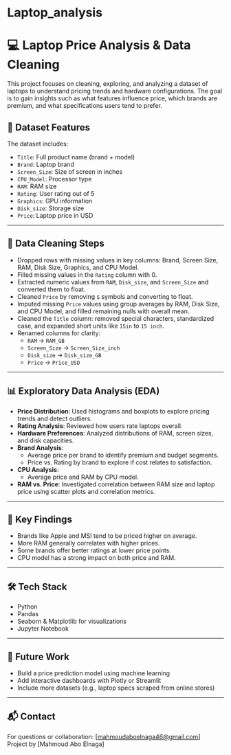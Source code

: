 # Laptop_analysis
# 💻 Laptop Price Analysis & Data Cleaning

This project focuses on cleaning, exploring, and analyzing a dataset of laptops to understand pricing trends and hardware configurations. The goal is to gain insights such as what features influence price, which brands are premium, and what specifications users tend to prefer.

## 📁 Dataset Features

The dataset includes:

- `Title`: Full product name (brand + model)
- `Brand`: Laptop brand
- `Screen_Size`: Size of screen in inches
- `CPU_Model`: Processor type
- `RAM`: RAM size
- `Rating`: User rating out of 5
- `Graphics`: GPU information
- `Disk_size`: Storage size
- `Price`: Laptop price in USD

---

## 🧹 Data Cleaning Steps

- Dropped rows with missing values in key columns: Brand, Screen Size, RAM, Disk Size, Graphics, and CPU Model.
- Filled missing values in the `Rating` column with 0.
- Extracted numeric values from `RAM`, `Disk_size`, and `Screen_Size` and converted them to float.
- Cleaned `Price` by removing `$` symbols and converting to float.
- Imputed missing `Price` values using group averages by RAM, Disk Size, and CPU Model, and filled remaining nulls with overall mean.
- Cleaned the `Title` column: removed special characters, standardized case, and expanded short units like `15in` to `15 inch`.
- Renamed columns for clarity:  
  - `RAM` → `RAM_GB`  
  - `Screen_Size` → `Screen_Size_inch`  
  - `Disk_size` → `Disk_size_GB`  
  - `Price` → `Price_USD`

---

## 📊 Exploratory Data Analysis (EDA)

- **Price Distribution**: Used histograms and boxplots to explore pricing trends and detect outliers.
- **Rating Analysis**: Reviewed how users rate laptops overall.
- **Hardware Preferences**: Analyzed distributions of RAM, screen sizes, and disk capacities.
- **Brand Analysis**:
  - Average price per brand to identify premium and budget segments.
  - Price vs. Rating by brand to explore if cost relates to satisfaction.
- **CPU Analysis**:
  - Average price and RAM by CPU model.
- **RAM vs. Price**: Investigated correlation between RAM size and laptop price using scatter plots and correlation metrics.

---

## 📌 Key Findings

- Brands like Apple and MSI tend to be priced higher on average.
- More RAM generally correlates with higher prices.
- Some brands offer better ratings at lower price points.
- CPU model has a strong impact on both price and RAM.

---

## 🛠️ Tech Stack

- Python
- Pandas
- Seaborn & Matplotlib for visualizations
- Jupyter Notebook

---

## 📎 Future Work

- Build a price prediction model using machine learning
- Add interactive dashboards with Plotly or Streamlit
- Include more datasets (e.g., laptop specs scraped from online stores)

---

## 📬 Contact

For questions or collaboration: [mahmoudaboelnaga46@gmail.com]  
Project by [Mahmoud Abo Elnaga]

